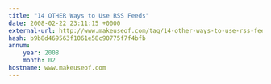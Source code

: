 ```yaml
---
title: "14 OTHER Ways to Use RSS Feeds"
date: 2008-02-22 23:11:15 +0000
external-url: http://www.makeuseof.com/tag/14-other-ways-to-use-rss-feeds/
hash: b9b8d469563f1061e58c90775f7f4bfb
annum:
    year: 2008
    month: 02
hostname: www.makeuseof.com
---
```




